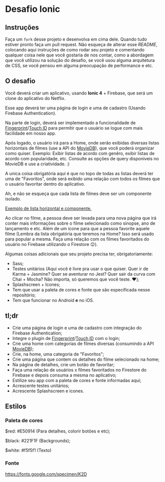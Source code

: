 # Desafio Ionic

## Instruções
Faça um `fork` desse projeto e desenvolva em cima dele. Quando tudo estiver pronto faça um pull request. Não esqueça de alterar esse *README*, colocando aqui instruções de como rodar seu projeto e comentando qualquer coisa nele que você gostaria de nos contar, como a abordagem que você utilizou na solução do desafio, se você usou alguma arquitetura de CSS, se você pensou em alguma preocupação de performance e etc.


## O desafio
Você deverá criar um aplicativo, usando **Ionic 4** + Firebase, que será um clone do aplicativo do Netflix. 

Esse app deverá ter uma página de login e uma de cadastro (Usando Firebase Authentication). 

Na parte de login, deverá ser implementado a funcionalidade de [Fingerprint](https://ionicframework.com/docs/native/fingerprint-aio/)/[Touch ID](https://ionicframework.com/docs/native/touch-id/) para permitir que o usuário se logue com mais facilidade em nosso app.

Após logado, o usuário irá para a Home, onde serão exibidas diversas listas horizontais de filmes (use a API do [MovieDB](https://developers.themoviedb.org/3/getting-started/introduction)), que você poderá organizar como quiser. Exemplo: Exibir listas de acordo com genêro, exibir listas de acordo com popularidade, etc. Consulte as opções de query disponiveis no MovieDB e use a criatividade. :)

A unica coisa obrigatória aqui é que no topo de todas as listas deverá ter uma de "Favoritos", onde será exibido uma relação com todos os filmes que o usuário favoritar dentro do aplicativo. 

Ah, e não se esqueça que cada lista de filmes deve ser um componente isolado.

[Exemplo de lista horizontal e componente.](https://www.imageupload.co.uk/images/2018/10/09/F28459C8-3212-472D-86D4-1616734C84AE.png)

Ao clicar no filme, a pessoa deve ser levada para uma nova página que irá conter mais informações sobre o filme selecionado como sinopse, ano de lançamento e etc. Além de um icone para que a pessoa favorite aquele filme (Lembra da lista obrigatória que teremos na Home? Isso será usado para popular a mesma. Faça uma relação com os filmes favoritados do usuário no Firebase utilizando o Firestore :wink:).

Algumas coisas adicionais que seu projeto precisa ter, obrigatoriamente:

- Sass;
- Testes unitários (Aqui você é livre pra usar o que quiser. Quer ir de Karma + Jasmine? Quer se aventurar no Jest? Quer sair da curva com Chai + Mocha? Não importa, só queremos que você teste. :heart:);
- Splashscreen + Icones;
- Tem que usar a paleta de cores e fonte que são especificada nesse repositório;
- Tem que funcionar no Android **e** no iOS.

## tl;dr 

- Crie uma página de login e uma de cadastro com integração do Firebase Authentication;
- Integre o plugin de [Fingerprint](https://ionicframework.com/docs/native/fingerprint-aio/)/[Touch ID](https://ionicframework.com/docs/native/touch-id/) com o login;
- Crie uma home com categorias de filmes diversas (consumindo a API [MovieDB](https://developers.themoviedb.org/3/getting-started/introduction));
- Crie, na home, uma categoria de "Favoritos";
- Crie uma página que contem os detalhes do filme selecionado na home;
- Na página de detalhes, crie um botão de favoritar;
- Faça uma relação de usuários x filmes favoritados no Firestore do Firebase e depois consuma a mesma no aplicativo;
- Estilize seu app com a paleta de cores e fonte informadas aqui;
- Acrescente testes unitários;
- Acrescente Splashscreen e icones.

## Estilos

### Paleta de cores

$red: #E50914 (Para detalhes, colorir botões e etc);

$black: #221F1F (Backgrounds);

$white: #f5f5f1 (Texto)

### Fonte

https://fonts.google.com/specimen/K2D
